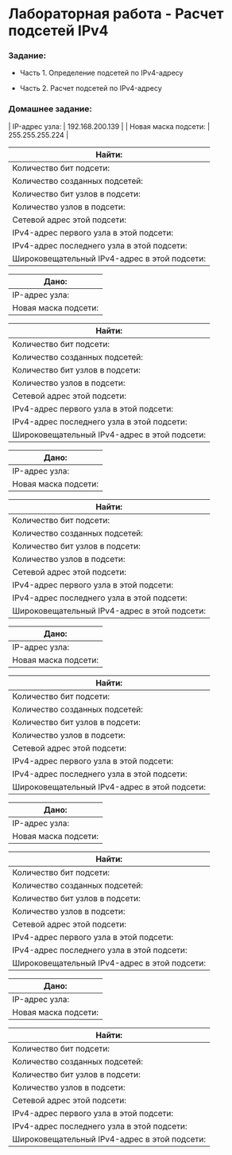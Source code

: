 #  Лабораторная работа - Расчет подсетей IPv4  


###  Задание:

+ Часть 1. Определение подсетей по IPv4-адресу

+ Часть 2. Расчет подсетей по IPv4-адресу



### Домашнее задание:


|     IP-адрес узла:          |       192.168.200.139          |
|     Новая маска подсети:    |       255.255.255.224          |



|                                  Найти:                                         |
|---------------------------------------------------------------------------------|
|  Количество бит подсети:                      |       27                        |
|  Количество созданных подсетей:               |       134217728                 |
|  Количество бит узлов в подсети:              |       5                         |
|  Количество узлов в подсети:                  |       30                        |
|  Сетевой адрес этой подсети:                  |       192.168.200.128           |
|  IPv4-адрес первого узла в этой подсети:      |       192.168.200.129           |
|  IPv4-адрес последнего узла в этой подсети:   |       192.168.200.158           |
|  Широковещательный IPv4-адрес в этой подсети: |       192.168.200.159           |




|                         Дано:                                |
|--------------------------------------------------------------|
|     IP-адрес узла:          |       10.101.99.228            |
|     Новая маска подсети:    |       255.255.128.0            |



|                                  Найти:                                         |
|---------------------------------------------------------------------------------|
|  Количество бит подсети:                      |       17                        |
|  Количество созданных подсетей:               |       131072                    |
|  Количество бит узлов в подсети:              |       15                        |
|  Количество узлов в подсети:                  |       32766                     |
|  Сетевой адрес этой подсети:                  |       10.101.0.0                |
|  IPv4-адрес первого узла в этой подсети:      |       10.101.0.1                |
|  IPv4-адрес последнего узла в этой подсети:   |       10.101.127.254            |
|  Широковещательный IPv4-адрес в этой подсети: |       10.101.127.255            |




|                         Дано:                                |
|--------------------------------------------------------------|
|     IP-адрес узла:          |       172.22.32.12             |
|     Новая маска подсети:    |       255.255.224.0            |



|                                  Найти:                                         |
|---------------------------------------------------------------------------------|
|  Количество бит подсети:                      |       19                        |
|  Количество созданных подсетей:               |       524288                    |
|  Количество бит узлов в подсети:              |       13                        |
|  Количество узлов в подсети:                  |       8190                      |
|  Сетевой адрес этой подсети:                  |       172.22.32.0               |
|  IPv4-адрес первого узла в этой подсети:      |       172.22.32.1               |
|  IPv4-адрес последнего узла в этой подсети:   |       172.22.63.254             |
|  Широковещательный IPv4-адрес в этой подсети: |       172.22.63.255             |




|                         Дано:                                |
|--------------------------------------------------------------|
|     IP-адрес узла:          |       192.168.1.245            |
|     Новая маска подсети:    |       255.255.255.252          |



|                                  Найти:                                         |
|---------------------------------------------------------------------------------|
|  Количество бит подсети:                      |       30                        |
|  Количество созданных подсетей:               |       1073741824                |
|  Количество бит узлов в подсети:              |       10                        |
|  Количество узлов в подсети:                  |       2                         |
|  Сетевой адрес этой подсети:                  |       192.168.1.244             |
|  IPv4-адрес первого узла в этой подсети:      |       192.168.1.245             |
|  IPv4-адрес последнего узла в этой подсети:   |       192.168.1.246             |
|  Широковещательный IPv4-адрес в этой подсети: |       192.168.1.255             |




|                         Дано:                                |
|--------------------------------------------------------------|
|     IP-адрес узла:          |       128.107.0.55             |
|     Новая маска подсети:    |       255.255.255.0            |



|                                  Найти:                                         |
|---------------------------------------------------------------------------------|
|  Количество бит подсети:                      |       24                        |
|  Количество созданных подсетей:               |       16777216                  |
|  Количество бит узлов в подсети:              |       8                         |
|  Количество узлов в подсети:                  |       254                       |
|  Сетевой адрес этой подсети:                  |       128.107.0.0               |
|  IPv4-адрес первого узла в этой подсети:      |       128.107.0.1               |
|  IPv4-адрес последнего узла в этой подсети:   |       128.107.0.254             |
|  Широковещательный IPv4-адрес в этой подсети: |       128.107.0.255             |





|                         Дано:                                |
|--------------------------------------------------------------|
|     IP-адрес узла:          |       192.135.250.180          |
|     Новая маска подсети:    |       255.255.255.248          |



|                                  Найти:                                         |
|---------------------------------------------------------------------------------|
|  Количество бит подсети:                      |       29                        |
|  Количество созданных подсетей:               |       536870912                 |
|  Количество бит узлов в подсети:              |       3                         |
|  Количество узлов в подсети:                  |       6                         |
|  Сетевой адрес этой подсети:                  |       192.135.250.176           |
|  IPv4-адрес первого узла в этой подсети:      |       192.135.250.177           |
|  IPv4-адрес последнего узла в этой подсети:   |       192.135.250.182           |
|  Широковещательный IPv4-адрес в этой подсети: |       192.135.250.183           |